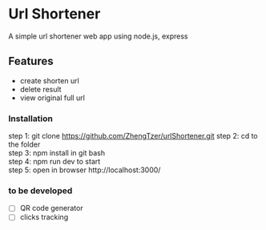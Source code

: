 # Url Shortener

A simple url shortener web app using node.js, express

## Features

- create shorten url
- delete result
- view original full url

### Installation

step 1: git clone https://github.com/ZhengTzer/urlShortener.git
step 2: cd to the folder  
step 3: npm install in git bash  
step 4: npm run dev to start  
step 5: open in browser http://localhost:3000/

### to be developed

- [ ] QR code generator
- [ ] clicks tracking
